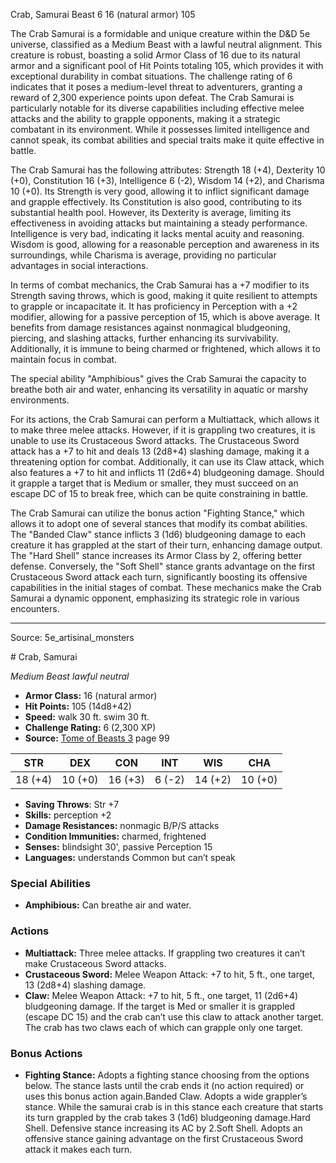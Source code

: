 <MonsterName/>Crab, Samurai</MonsterName>
<CreatureType/>Beast</CreatureType>
<CR/>6</CR>
<AC/>16 (natural armor)</AC>
<HP/>105</HP>
<summary>The Crab Samurai is a formidable and unique creature within the D&D 5e universe, classified as a Medium Beast with a lawful neutral alignment. This creature is robust, boasting a solid Armor Class of 16 due to its natural armor and a significant pool of Hit Points totaling 105, which provides it with exceptional durability in combat situations. The challenge rating of 6 indicates that it poses a medium-level threat to adventurers, granting a reward of 2,300 experience points upon defeat. The Crab Samurai is particularly notable for its diverse capabilities including effective melee attacks and the ability to grapple opponents, making it a strategic combatant in its environment. While it possesses limited intelligence and cannot speak, its combat abilities and special traits make it quite effective in battle.</summary>

<detail>

The Crab Samurai has the following attributes: Strength 18 (+4), Dexterity 10 (+0), Constitution 16 (+3), Intelligence 6 (-2), Wisdom 14 (+2), and Charisma 10 (+0). Its Strength is very good, allowing it to inflict significant damage and grapple effectively. Its Constitution is also good, contributing to its substantial health pool. However, its Dexterity is average, limiting its effectiveness in avoiding attacks but maintaining a steady performance. Intelligence is very bad, indicating it lacks mental acuity and reasoning. Wisdom is good, allowing for a reasonable perception and awareness in its surroundings, while Charisma is average, providing no particular advantages in social interactions.

In terms of combat mechanics, the Crab Samurai has a +7 modifier to its Strength saving throws, which is good, making it quite resilient to attempts to grapple or incapacitate it. It has proficiency in Perception with a +2 modifier, allowing for a passive perception of 15, which is above average. It benefits from damage resistances against nonmagical bludgeoning, piercing, and slashing attacks, further enhancing its survivability. Additionally, it is immune to being charmed or frightened, which allows it to maintain focus in combat.

The special ability "Amphibious" gives the Crab Samurai the capacity to breathe both air and water, enhancing its versatility in aquatic or marshy environments.

For its actions, the Crab Samurai can perform a Multiattack, which allows it to make three melee attacks. However, if it is grappling two creatures, it is unable to use its Crustaceous Sword attacks. The Crustaceous Sword attack has a +7 to hit and deals 13 (2d8+4) slashing damage, making it a threatening option for combat. Additionally, it can use its Claw attack, which also features a +7 to hit and inflicts 11 (2d6+4) bludgeoning damage. Should it grapple a target that is Medium or smaller, they must succeed on an escape DC of 15 to break free, which can be quite constraining in battle.

The Crab Samurai can utilize the bonus action "Fighting Stance," which allows it to adopt one of several stances that modify its combat abilities. The "Banded Claw" stance inflicts 3 (1d6) bludgeoning damage to each creature it has grappled at the start of their turn, enhancing damage output. The "Hard Shell" stance increases its Armor Class by 2, offering better defense. Conversely, the "Soft Shell" stance grants advantage on the first Crustaceous Sword attack each turn, significantly boosting its offensive capabilities in the initial stages of combat. These mechanics make the Crab Samurai a dynamic opponent, emphasizing its strategic role in various encounters.</detail>



---

Source: 5e_artisinal_monsters

<statblock>
# Crab, Samurai

*Medium* *Beast* *lawful neutral*

- **Armor Class:** 16 (natural armor)
- **Hit Points:** 105 (14d8+42)
- **Speed:** walk 30 ft. swim 30 ft.
- **Challenge Rating:** 6 (2,300 XP)
- **Source:** [Tome of Beasts 3](https://koboldpress.com/kpstore/product/tome-of-beasts-3-for-5th-edition/) page 99

| STR | DEX | CON | INT | WIS | CHA |
| --- | --- | --- | --- | --- | --- |
| 18 (+4) | 10 (+0) | 16 (+3) | 6 (-2) | 14 (+2) | 10 (+0) |

- **Saving Throws**: Str +7
- **Skills:** perception +2
- **Damage Resistances:** nonmagic B/P/S attacks
- **Condition Immunities:** charmed, frightened
- **Senses:** blindsight 30', passive Perception 15
- **Languages:** understands Common but can’t speak

### Special Abilities

- **Amphibious:** Can breathe air and water.

### Actions

- **Multiattack:** Three melee attacks. If grappling two creatures it can’t make Crustaceous Sword attacks.
- **Crustaceous Sword:** Melee Weapon Attack: +7 to hit, 5 ft., one target, 13 (2d8+4) slashing damage.
- **Claw:** Melee Weapon Attack: +7 to hit, 5 ft., one target, 11 (2d6+4) bludgeoning damage. If the target is Med or smaller it is grappled (escape DC 15) and the crab can’t use this claw to attack another target. The crab has two claws each of which can grapple only one target.

### Bonus Actions

- **Fighting Stance:** Adopts a fighting stance choosing from the options below. The stance lasts until the crab ends it (no action required) or uses this bonus action again.Banded Claw. Adopts a wide grappler’s stance. While the samurai crab is in this stance each creature that starts its turn grappled by the crab takes 3 (1d6) bludgeoning damage.Hard Shell. Defensive stance increasing its AC by 2.Soft Shell. Adopts an offensive stance gaining advantage on the first Crustaceous Sword attack it makes each turn.


</statblock>


